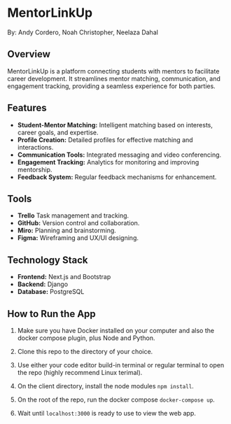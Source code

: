 # MentorLinkUp

By: Andy Cordero, Noah Christopher, Neelaza Dahal

## Overview

MentorLinkUp is a platform connecting students with mentors to facilitate career development. It streamlines mentor matching, communication, and engagement tracking, providing a seamless experience for both parties.

## Features

- **Student-Mentor Matching:** Intelligent matching based on interests, career goals, and expertise.
- **Profile Creation:** Detailed profiles for effective matching and interactions.
- **Communication Tools:** Integrated messaging and video conferencing.
- **Engagement Tracking:** Analytics for monitoring and improving mentorship.
- **Feedback System:** Regular feedback mechanisms for enhancement.

## Tools

- **Trello** Task management and tracking.
- **GitHub:** Version control and collaboration.
- **Miro:** Planning and brainstorming.
- **Figma:** Wireframing and UX/UI designing.

## Technology Stack

- **Frontend:** Next.js and Bootstrap
- **Backend:** Django
- **Database:** PostgreSQL

## How to Run the App

1. Make sure you have Docker installed on your computer and also the docker compose plugin, plus Node and Python.

2. Clone this repo to the directory of your choice.

3. Use either your code editor build-in terminal or regular terminal to open the repo (highly recommend Linux terimal).

4. On the client directory, install the node modules `npm install`.

5. On the root of the repo, run the docker compose `docker-compose up`.

6. Wait until `localhost:3000` is ready to use to view the web app.
